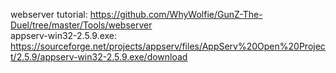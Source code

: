 webserver tutorial: https://github.com/WhyWolfie/GunZ-The-Duel/tree/master/Tools/webserver <br>
appserv-win32-2.5.9.exe:  https://sourceforge.net/projects/appserv/files/AppServ%20Open%20Project/2.5.9/appserv-win32-2.5.9.exe/download<br>
